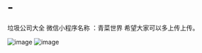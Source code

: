 # -
垃圾公司大全   微信小程序名称 ：青菜世界  希望大家可以多上传上传。

![image](https://user-images.githubusercontent.com/107780371/210477154-949f8d69-cc78-4ac5-b3d5-907cfaeb476b.png)
![image](https://user-images.githubusercontent.com/107780371/210477253-8ba48d81-70ff-4c3f-bed7-291093d9f50b.png)
